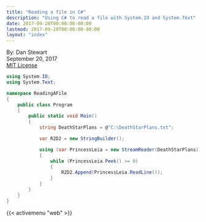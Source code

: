 ```yaml
---
title: "Reading a file in C#"
description: "Using C# to read a file with System.IO and System.Text"
date: 2017-09-20T00:00:00-00:00
lastmod: 2017-09-20T00:00:00-00:00
layout: "index"
---
```


By: Dan Stewart\
September 20, 2017\
[MIT License](https://mit-license.org)
        

```csharp
using System.IO;
using System.Text;

namespace ReadingAFile
{
    public class Program
    {
        public static void Main()
        {
            string DeathStarPlans = @"C:\DeathStarPlans.txt";

            var R2D2 = new StringBuilder();

            using (var PrincessLeia = new StreamReader(DeathStarPlans))
            {
                while (PrincessLeia.Peek() >= 0)
                {
                    R2D2.Append(PrincessLeia.ReadLine());
                }
            }
        }
    }
}
```

{{< activemenu "web" >}}